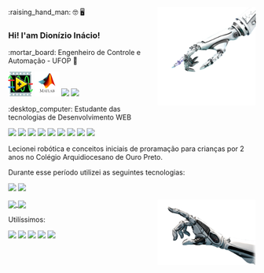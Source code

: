 
<img align="right" src="https://github.com/Dionizioji/dionizioji/blob/main/UPHAND.png?raw=true" width=200px/>
:raising_hand_man: 🤓 🖥️ 
<h3>Hi! I'am Dionízio Inácio!</h3>
<p>:mortar_board: Engenheiro de Controle e Automação - UFOP 🤖<p/>

<p><img src="https://github.com/Dionizioji/dionizioji/blob/main/LABVIEW.png?raw=true" width=50px/>
<img src="https://github.com/Dionizioji/dionizioji/blob/main/MATLAB.png?raw=true" width=50px/>
<img src="https://img.shields.io/badge/Python-FFD43B?style=for-the-badge&logo=python&logoColor=blue" width=80px/>
<img src="https://img.shields.io/badge/C%2B%2B-00599C?style=for-the-badge&logo=c%2B%2B&logoColor=white" width=60px/><p/>

<p>:desktop_computer: Estudante das tecnologias de Desenvolvimento WEB<p/> 

<p><img src="https://img.shields.io/badge/CSS3-1572B6?style=for-the-badge&logo=css3&logoColor=white" width=70px/>
<img src="https://img.shields.io/badge/JavaScript-323330?style=for-the-badge&logo=javascript&logoColor=F7DF1E" width=120px/>
<img src="https://img.shields.io/badge/HTML5-E34F26?style=for-the-badge&logo=html5&logoColor=white" width=80px/>
<img src="https://img.shields.io/badge/TypeScript-007ACC?style=for-the-badge&logo=typescript&logoColor=white" width=120px/>
<img src="https://img.shields.io/badge/React-20232A?style=for-the-badge&logo=react&logoColor=61DAFB" width=80px/>
<img src="https://img.shields.io/badge/GitHub-100000?style=for-the-badge&logo=github&logoColor=white" width=80px/>
<img src="https://img.shields.io/badge/Node.js-339933?style=for-the-badge&logo=nodedotjs&logoColor=white" width=90px/>
<img src="https://img.shields.io/badge/Sass-CC6699?style=for-the-badge&logo=sass&logoColor=white" width=70px/>
<img src="https://img.shields.io/badge/MySQL-005C84?style=for-the-badge&logo=mysql&logoColor=white" width=80px/></p>

<p>Lecionei robótica e conceitos iniciais de proramação para crianças por 2 anos no Colégio Arquidiocesano de Ouro Preto.</p>
<p>Durante esse período utilizei as seguintes tecnologias:</P>
<p><img src="https://img.shields.io/badge/Scratch-4D97FF?style=for-the-badge&logo=Scratch&logoColor=white" width=80px/>
<img src="https://img.shields.io/badge/Arduino-00979D?style=for-the-badge&logo=Arduino&logoColor=white" width=80px/></p>

<a href="https://github.com/anuraghazra/github-readme-stats">
  <img align="center" src="https://github-readme-stats.vercel.app/api?username=dionizioji&show_icons=true&theme=dracula" />
</a>
<a href="https://github.com/anuraghazra/convoychat">
  <img align="center" src="https://github-readme-stats.vercel.app/api/top-langs/?username=dionizioji&hide=PowerShell&layout=compact&theme=dracula" />
</a>
<img align="right" src="https://github.com/Dionizioji/dionizioji/blob/main/DOWNHAND.png?raw=true" width=200px/>


Utilíssimos:
<p><img src="https://img.shields.io/badge/Udemy-EC5252?style=for-the-badge&logo=Udemy&logoColor=white" width=80px>
<img src="https://img.shields.io/badge/Duolingo-58CC02?style=for-the-badge&logo=Duolingo&logoColor=white" width=100px>
<img src="https://img.shields.io/badge/Notion-000000?style=for-the-badge&logo=notion&logoColor=white" width=100px>
<img src="https://img.shields.io/badge/Overleaf-47A141?style=for-the-badge&logo=Overleaf&logoColor=white" width=100px>  
<img src="https://img.shields.io/badge/Discord-5865F2?style=for-the-badge&logo=discord&logoColor=white" width=100px>
</p> 
